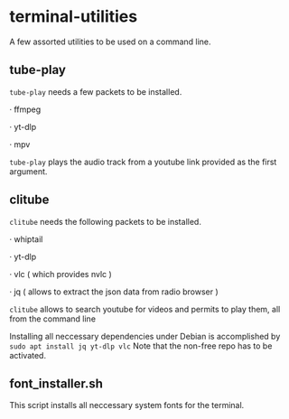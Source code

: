 # terminal-utilities
A few assorted utilities to be used on a command line.

## tube-play

`tube-play` needs a few packets to be installed.

· ffmpeg

· yt-dlp

· mpv

`tube-play` plays the audio track from a youtube link provided as the first argument.


## clitube

`clitube` needs the following packets to be installed.

· whiptail

· yt-dlp

· vlc ( which provides nvlc )

· jq ( allows to extract the json data from radio browser )  

`clitube` allows to search youtube for videos and permits to play them, all from the command line

Installing all neccessary dependencies under Debian is accomplished by
`sudo apt install jq yt-dlp vlc`
Note that the non-free repo has to be activated.

## font_installer.sh

This script installs all neccessary system fonts for the terminal.

## 
